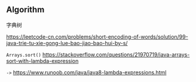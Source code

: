 ## Algorithm

字典树

https://leetcode-cn.com/problems/short-encoding-of-words/solution/99-java-trie-tu-xie-gong-lue-bao-jiao-bao-hui-by-s/

`Arrays.sort()` https://stackoverflow.com/questions/21970719/java-arrays-sort-with-lambda-expression

`->` https://www.runoob.com/java/java8-lambda-expressions.html